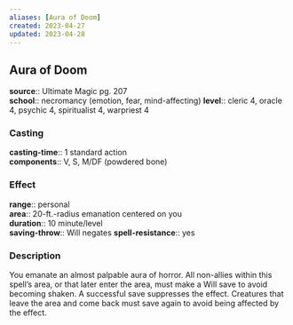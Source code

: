 ```yaml
---
aliases: [Aura of Doom]
created: 2023-04-27
updated: 2023-04-28
---
```


## Aura of Doom

**source**:: Ultimate Magic pg. 207  
**school**:: necromancy (emotion, fear, mind-affecting)
**level**:: cleric 4, oracle 4, psychic 4, spiritualist 4, warpriest 4

### Casting

**casting-time**:: 1 standard action  
**components**:: V, S, M/DF (powdered bone)

### Effect

**range**:: personal  
**area**:: 20-ft.-radius emanation centered on you  
**duration**:: 10 minute/level  
**saving-throw**:: Will negates
**spell-resistance**:: yes

### Description

You emanate an almost palpable aura of horror. All non-allies within this spell’s area, or that later enter the area, must make a Will save to avoid becoming shaken. A successful save suppresses the effect. Creatures that leave the area and come back must save again to avoid being affected by the effect.
